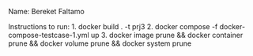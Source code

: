 Name: Bereket Faltamo 

Instructions to run:
    1. docker build . -t prj3
    2. docker compose -f docker-compose-testcase-1.yml up
    3. docker image prune && docker container prune && docker volume prune && docker system prune
